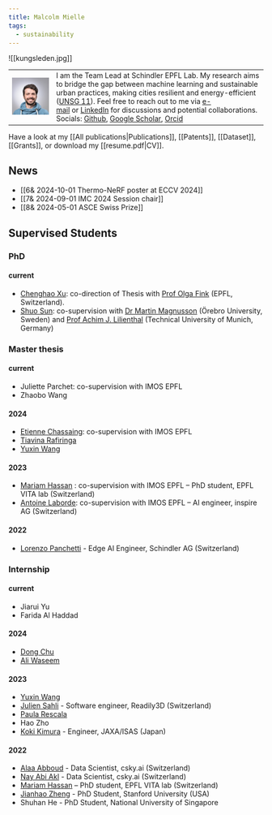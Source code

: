 ```yaml
---
title: Malcolm Mielle
tags:
  - sustainability
---
```

![[kungsleden.jpg]]

|                      |                                                                                                                                                                                                                                                                                                                                                                                                                                                                                                                                                                                                                                                                                                          |
| -------------------- | -------------------------------------------------------------------------------------------------------------------------------------------------------------------------------------------------------------------------------------------------------------------------------------------------------------------------------------------------------------------------------------------------------------------------------------------------------------------------------------------------------------------------------------------------------------------------------------------------------------------------------------------------------------------------------------------------------- |
| ![](images/logo.jpg) | I am the Team Lead at Schindler EPFL Lab. My research aims to bridge the gap between machine learning and sustainable urban practices, making cities resilient and energy-efficient ([UNSG 11](https://www.unep.org/explore-topics/sustainable-development-goals/why-do-sustainable-development-goals-matter/goal-11)). Feel free to reach out to me via [e-mail](mailto:mmielle.wizard049@passinbox.com) or [LinkedIn](https://www.linkedin.com/in/malcolm-mielle) for discussions and potential collaborations.<br>Socials: [Github](https://github.com/MalcolmMielle), [Google Scholar](https://scholar.google.com/citations?user=niir1TkAAAAJ&hl=en), [Orcid](https://orcid.org/0000-0002-3079-0512) |

Have a look at my [[All publications|Publications]], [[Patents]], [[Dataset]], [[Grants]], or download my [[resume.pdf|CV]].

## News

* [[6& 2024-10-01 Thermo-NeRF poster at ECCV 2024]]
* [[7& 2024-09-01 IMC 2024 Session chair]]
* [[8& 2024-05-01 ASCE Swiss Prize]]

## Supervised Students

### PhD

#### current

* [Chenghao Xu](https://kyle-xu001.github.io/): co-direction of Thesis with [Prof Olga Fink](https://scholar.google.com/citations?user=eAcIoUgAAAAJ&hl=en) (EPFL, Switzerland).
* [Shuo Sun](https://scholar.google.com/citations?user=C8v1wqsAAAAJ&hl=de&oi=ao): co-supervision with [Dr Martin Magnusson](https://scholar.google.com/citations?user=s9fPUg8AAAAJ&hl=en) (Örebro University, Sweden) and [Prof Achim J. Lilienthal](https://scholar.google.com/citations?user=_CdZ5cgAAAAJ&hl=en) (Technical University of Munich, Germany)

### Master thesis

#### current

* Juliette Parchet: co-supervision with IMOS EPFL
* Zhaobo Wang

#### 2024

* [Etienne Chassaing](https://www.linkedin.com/in/etiennechassaing): co-supervision with IMOS EPFL
* [Tiavina Rafiringa](https://ch.linkedin.com/in/tiavina-rafiringa-40ab73183)
* [Yuxin Wang](https://www.linkedin.com/in/yuxin-wang-624a10192)

#### 2023

* <a href='https://scholar.google.fr/citations?user=RHHfk44AAAAJ/'>Mariam Hassan</a> : co-supervision with IMOS EPFL – PhD student, EPFL VITA lab (Switzerland)
* <a href='https://www.linkedin.com/in/antoine-laborde-ml/'>Antoine Laborde</a>: co-supervision with IMOS EPFL – AI engineer, inspire AG (Switzerland)

#### 2022

* <a href='https://www.linkedin.com/in/lorenzopanchetti'/>Lorenzo Panchetti</a> - Edge AI Engineer, Schindler AG (Switzerland)

### Internship

#### current

* Jiarui Yu
* Farida Al Haddad

#### 2024

* <a href='https://www.linkedin.com/in/dong-chu-/'/>Dong Chu</a>
* <a href='https://www.linkedin.com/in/ali-waseem-965010164'/>Ali Waseem</a>

#### 2023

* <a href='https://www.linkedin.com/in/yuxin-wang-624a10192'/>Yuxin Wang</a>
* <a href='https://www.linkedin.com/in/julien-sahli/'/>Julien Sahli</a> - Software engineer, Readily3D (Switzerland)
* <a href='https://www.linkedin.com/in/paularescala'/>Paula Rescala</a>
* Hao Zho
* <a href='https://www.linkedin.com/in/koki-kimura-369857226/'/>Koki Kimura</a> - Engineer, JAXA/ISAS (Japan)

#### 2022

* <a href='https://www.linkedin.com/in/alaa-abboud'/>Alaa Abboud</a> - Data Scientist, csky.ai (Switzerland)
* <a href='https://www.linkedin.com/in/aa-nay'/>Nay Abi Akl</a> - Data Scientist, csky.ai (Switzerland)
* <a href='https://scholar.google.fr/citations?user=RHHfk44AAAAJ'/>Mariam Hassan</a> – PhD student, EPFL VITA lab (Switzerland)
* <a href='https://scholar.google.com/citations?user=2coJL80AAAAJ&hl=de'/>Jianhao Zheng</a> - PhD Student, Stanford University (USA)
* Shuhan He - PhD Student, National University of Singapore
